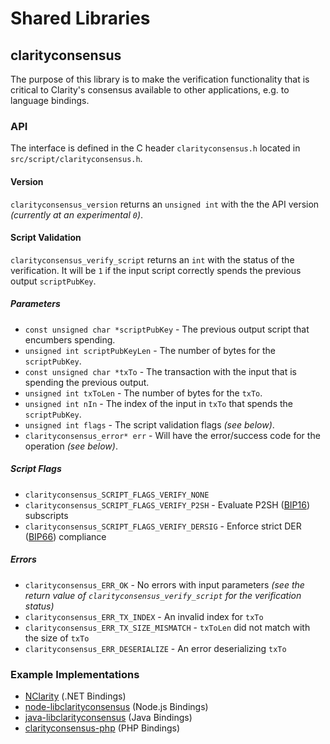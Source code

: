 Shared Libraries
================

## clarityconsensus

The purpose of this library is to make the verification functionality that is critical to Clarity's consensus available to other applications, e.g. to language bindings.

### API

The interface is defined in the C header `clarityconsensus.h` located in  `src/script/clarityconsensus.h`.

#### Version

`clarityconsensus_version` returns an `unsigned int` with the the API version *(currently at an experimental `0`)*.

#### Script Validation

`clarityconsensus_verify_script` returns an `int` with the status of the verification. It will be `1` if the input script correctly spends the previous output `scriptPubKey`.

##### Parameters
- `const unsigned char *scriptPubKey` - The previous output script that encumbers spending.
- `unsigned int scriptPubKeyLen` - The number of bytes for the `scriptPubKey`.
- `const unsigned char *txTo` - The transaction with the input that is spending the previous output.
- `unsigned int txToLen` - The number of bytes for the `txTo`.
- `unsigned int nIn` - The index of the input in `txTo` that spends the `scriptPubKey`.
- `unsigned int flags` - The script validation flags *(see below)*.
- `clarityconsensus_error* err` - Will have the error/success code for the operation *(see below)*.

##### Script Flags
- `clarityconsensus_SCRIPT_FLAGS_VERIFY_NONE`
- `clarityconsensus_SCRIPT_FLAGS_VERIFY_P2SH` - Evaluate P2SH ([BIP16](https://github.com/clarity/bips/blob/master/bip-0016.mediawiki)) subscripts
- `clarityconsensus_SCRIPT_FLAGS_VERIFY_DERSIG` - Enforce strict DER ([BIP66](https://github.com/clarity/bips/blob/master/bip-0066.mediawiki)) compliance

##### Errors
- `clarityconsensus_ERR_OK` - No errors with input parameters *(see the return value of `clarityconsensus_verify_script` for the verification status)*
- `clarityconsensus_ERR_TX_INDEX` - An invalid index for `txTo`
- `clarityconsensus_ERR_TX_SIZE_MISMATCH` - `txToLen` did not match with the size of `txTo`
- `clarityconsensus_ERR_DESERIALIZE` - An error deserializing `txTo`

### Example Implementations
- [NClarity](https://github.com/NicolasDorier/NClarity/blob/master/NClarity/Script.cs#L814) (.NET Bindings)
- [node-libclarityconsensus](https://github.com/bitpay/node-libclarityconsensus) (Node.js Bindings)
- [java-libclarityconsensus](https://github.com/dexX7/java-libclarityconsensus) (Java Bindings)
- [clarityconsensus-php](https://github.com/Bit-Wasp/clarityconsensus-php) (PHP Bindings)

